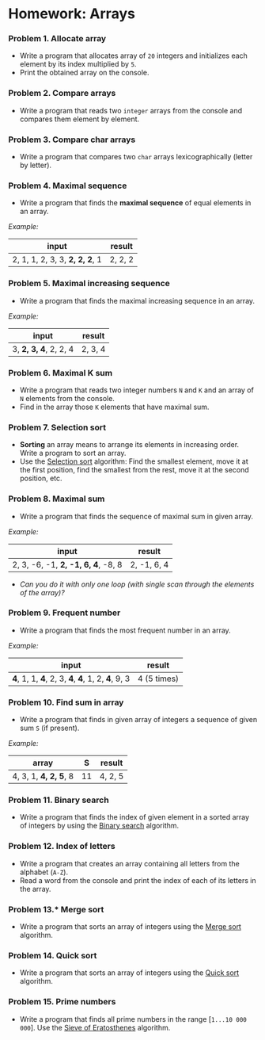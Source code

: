 Homework: Arrays
================

### Problem 1. Allocate array
*	Write a program that allocates array of `20` integers and initializes each element by its index multiplied by `5`.
*	Print the obtained array on the console.

### Problem 2. Compare arrays
*	Write a program that reads two `integer` arrays from the console and compares them element by element.

### Problem 3. Compare char arrays
*	Write a program that compares two `char` arrays lexicographically (letter by letter).

### Problem 4. Maximal sequence 
*	Write a program that finds the **maximal sequence** of equal elements in an array.

_Example:_

|              input              | result  |
|---------------------------------|---------|
| 2, 1, 1, 2, 3, 3, **2, 2, 2**, 1 | 2, 2, 2 |

### Problem 5. Maximal increasing sequence
*	Write a program that finds the maximal increasing sequence in an array.

_Example:_

|          input          | result  |
|-------------------------|---------|
| 3, **2, 3, 4**, 2, 2, 4 | 2, 3, 4 |

### Problem 6. Maximal K sum
*	Write a program that reads two integer numbers `N` and `K` and an array of `N` elements from the console.
*	Find in the array those `K` elements that have maximal sum.

### Problem 7. Selection sort
*	**Sorting** an array means to arrange its elements in increasing order. Write a program to sort an array.
*	Use the [Selection sort](http://en.wikipedia.org/wiki/Selection_sort) algorithm: Find the smallest element, move it at the first position, find the smallest from the rest, move it at the second position, etc.

### Problem 8. Maximal sum
*	Write a program that finds the sequence of maximal sum in given array.

_Example:_

|                 input               |    result   |
|-------------------------------------|-------------|
| 2, 3, -6, -1, **2, -1, 6, 4**, -8, 8 | 2, -1, 6, 4 |

*	_Can you do it with only one loop (with single scan through the elements of the array)?_

### Problem 9. Frequent number
*	Write a program that finds the most frequent number in an array.

_Example:_

|                  input                |    result   |
|---------------------------------------|-------------|
| **4**, 1, 1, **4**, 2, 3, **4**, **4**, 1, 2, **4**, 9, 3 | 4 (5 times) |

### Problem 10. Find sum in array
*	Write a program that finds in given array of integers a sequence of given sum `S` (if present).

_Example:_

|        array        |  S |  result |
|---------------------|----|---------|
| 4, 3, 1, **4, 2, 5**, 8 | 11 | 4, 2, 5 |

### Problem 11. Binary search
*	Write a program that finds the index of given element in a sorted array of integers by using the [Binary search](http://en.wikipedia.org/wiki/Binary_search_algorithm) algorithm.

### Problem 12. Index of letters
*	Write a program that creates an array containing all letters from the alphabet (`A-Z`).
*	Read a word from the console and print the index of each of its letters in the array.

### Problem 13.*  Merge sort
*	Write a program that sorts an array of integers using the [Merge sort](http://en.wikipedia.org/wiki/Merge_sort) algorithm.

### Problem 14. Quick sort
*	Write a program that sorts an array of integers using the [Quick sort](http://en.wikipedia.org/wiki/Quicksort) algorithm.

### Problem 15. Prime numbers
*	Write a program that finds all prime numbers in the range [`1...10 000 000`]. Use the [Sieve of Eratosthenes](http://en.wikipedia.org/wiki/Sieve_of_Eratosthenes) algorithm.

